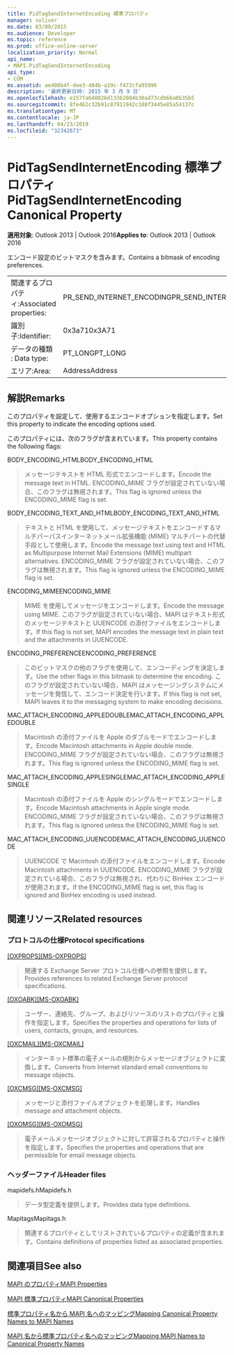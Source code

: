 ```yaml
---
title: PidTagSendInternetEncoding 標準プロパティ
manager: soliver
ms.date: 03/09/2015
ms.audience: Developer
ms.topic: reference
ms.prod: office-online-server
localization_priority: Normal
api_name:
- MAPI.PidTagSendInternetEncoding
api_type:
- COM
ms.assetid: ae408b4f-dee3-484b-a19c-f472cfa95996
description: '最終更新日時: 2015 年 3 月 9 日'
ms.openlocfilehash: e157fa640026d13362084b30ad73cdb66a0b35b5
ms.sourcegitcommit: 8fe462c32b91c87911942c188f3445e85a54137c
ms.translationtype: MT
ms.contentlocale: ja-JP
ms.lasthandoff: 04/23/2019
ms.locfileid: "32342673"
---
```

# <a name="pidtagsendinternetencoding-canonical-property"></a><span data-ttu-id="e5cd7-103">PidTagSendInternetEncoding 標準プロパティ</span><span class="sxs-lookup"><span data-stu-id="e5cd7-103">PidTagSendInternetEncoding Canonical Property</span></span>

  
  
<span data-ttu-id="e5cd7-104">**適用対象**: Outlook 2013 | Outlook 2016</span><span class="sxs-lookup"><span data-stu-id="e5cd7-104">**Applies to**: Outlook 2013 | Outlook 2016</span></span> 
  
<span data-ttu-id="e5cd7-105">エンコード設定のビットマスクを含みます。</span><span class="sxs-lookup"><span data-stu-id="e5cd7-105">Contains a bitmask of encoding preferences.</span></span> 
  
|||
|:-----|:-----|
|<span data-ttu-id="e5cd7-106">関連するプロパティ:</span><span class="sxs-lookup"><span data-stu-id="e5cd7-106">Associated properties:</span></span>  <br/> |<span data-ttu-id="e5cd7-107">PR_SEND_INTERNET_ENCODING</span><span class="sxs-lookup"><span data-stu-id="e5cd7-107">PR_SEND_INTERNET_ENCODING</span></span>  <br/> |
|<span data-ttu-id="e5cd7-108">識別子:</span><span class="sxs-lookup"><span data-stu-id="e5cd7-108">Identifier:</span></span>  <br/> |<span data-ttu-id="e5cd7-109">0x3a71</span><span class="sxs-lookup"><span data-stu-id="e5cd7-109">0x3A71</span></span>  <br/> |
|<span data-ttu-id="e5cd7-110">データの種類 : </span><span class="sxs-lookup"><span data-stu-id="e5cd7-110">Data type:</span></span>  <br/> |<span data-ttu-id="e5cd7-111">PT_LONG</span><span class="sxs-lookup"><span data-stu-id="e5cd7-111">PT_LONG</span></span>  <br/> |
|<span data-ttu-id="e5cd7-112">エリア:</span><span class="sxs-lookup"><span data-stu-id="e5cd7-112">Area:</span></span>  <br/> |<span data-ttu-id="e5cd7-113">Address</span><span class="sxs-lookup"><span data-stu-id="e5cd7-113">Address</span></span>  <br/> |
   
## <a name="remarks"></a><span data-ttu-id="e5cd7-114">解説</span><span class="sxs-lookup"><span data-stu-id="e5cd7-114">Remarks</span></span>

<span data-ttu-id="e5cd7-115">このプロパティを設定して、使用するエンコードオプションを指定します。</span><span class="sxs-lookup"><span data-stu-id="e5cd7-115">Set this property to indicate the encoding options used.</span></span> 
  
<span data-ttu-id="e5cd7-116">このプロパティには、次のフラグが含まれています。</span><span class="sxs-lookup"><span data-stu-id="e5cd7-116">This property contains the following flags:</span></span>
  
<span data-ttu-id="e5cd7-117">BODY_ENCODING_HTML</span><span class="sxs-lookup"><span data-stu-id="e5cd7-117">BODY_ENCODING_HTML</span></span> 
  
> <span data-ttu-id="e5cd7-118">メッセージテキストを HTML 形式でエンコードします。</span><span class="sxs-lookup"><span data-stu-id="e5cd7-118">Encode the message text in HTML.</span></span> <span data-ttu-id="e5cd7-119">ENCODING_MIME フラグが設定されていない場合、このフラグは無視されます。</span><span class="sxs-lookup"><span data-stu-id="e5cd7-119">This flag is ignored unless the ENCODING_MIME flag is set.</span></span> 
    
<span data-ttu-id="e5cd7-120">BODY_ENCODING_TEXT_AND_HTML</span><span class="sxs-lookup"><span data-stu-id="e5cd7-120">BODY_ENCODING_TEXT_AND_HTML</span></span> 
  
> <span data-ttu-id="e5cd7-121">テキストと HTML を使用して、メッセージテキストをエンコードするマルチパーパスインターネットメール拡張機能 (MIME) マルチパートの代替手段として使用します。</span><span class="sxs-lookup"><span data-stu-id="e5cd7-121">Encode the message text using text and HTML as Multipurpose Internet Mail Extensions (MIME) multipart alternatives.</span></span> <span data-ttu-id="e5cd7-122">ENCODING_MIME フラグが設定されていない場合、このフラグは無視されます。</span><span class="sxs-lookup"><span data-stu-id="e5cd7-122">This flag is ignored unless the ENCODING_MIME flag is set.</span></span> 
    
<span data-ttu-id="e5cd7-123">ENCODING_MIME</span><span class="sxs-lookup"><span data-stu-id="e5cd7-123">ENCODING_MIME</span></span> 
  
> <span data-ttu-id="e5cd7-124">MIME を使用してメッセージをエンコードします。</span><span class="sxs-lookup"><span data-stu-id="e5cd7-124">Encode the message using MIME.</span></span> <span data-ttu-id="e5cd7-125">このフラグが設定されていない場合、MAPI はテキスト形式のメッセージテキストと UUENCODE の添付ファイルをエンコードします。</span><span class="sxs-lookup"><span data-stu-id="e5cd7-125">If this flag is not set, MAPI encodes the message text in plain text and the attachments in UUENCODE.</span></span> 
    
<span data-ttu-id="e5cd7-126">ENCODING_PREFERENCE</span><span class="sxs-lookup"><span data-stu-id="e5cd7-126">ENCODING_PREFERENCE</span></span> 
  
> <span data-ttu-id="e5cd7-127">このビットマスクの他のフラグを使用して、エンコーディングを決定します。</span><span class="sxs-lookup"><span data-stu-id="e5cd7-127">Use the other flags in this bitmask to determine the encoding.</span></span> <span data-ttu-id="e5cd7-128">このフラグが設定されていない場合、MAPI はメッセージングシステムにメッセージを発信して、エンコード決定を行います。</span><span class="sxs-lookup"><span data-stu-id="e5cd7-128">If this flag is not set, MAPI leaves it to the messaging system to make encoding decisions.</span></span> 
    
<span data-ttu-id="e5cd7-129">MAC_ATTACH_ENCODING_APPLEDOUBLE</span><span class="sxs-lookup"><span data-stu-id="e5cd7-129">MAC_ATTACH_ENCODING_APPLEDOUBLE</span></span> 
  
> <span data-ttu-id="e5cd7-130">Macintosh の添付ファイルを Apple のダブルモードでエンコードします。</span><span class="sxs-lookup"><span data-stu-id="e5cd7-130">Encode Macintosh attachments in Apple double mode.</span></span> <span data-ttu-id="e5cd7-131">ENCODING_MIME フラグが設定されていない場合、このフラグは無視されます。</span><span class="sxs-lookup"><span data-stu-id="e5cd7-131">This flag is ignored unless the ENCODING_MIME flag is set.</span></span> 
    
<span data-ttu-id="e5cd7-132">MAC_ATTACH_ENCODING_APPLESINGLE</span><span class="sxs-lookup"><span data-stu-id="e5cd7-132">MAC_ATTACH_ENCODING_APPLESINGLE</span></span> 
  
> <span data-ttu-id="e5cd7-133">Macintosh の添付ファイルを Apple のシングルモードでエンコードします。</span><span class="sxs-lookup"><span data-stu-id="e5cd7-133">Encode Macintosh attachments in Apple single mode.</span></span> <span data-ttu-id="e5cd7-134">ENCODING_MIME フラグが設定されていない場合、このフラグは無視されます。</span><span class="sxs-lookup"><span data-stu-id="e5cd7-134">This flag is ignored unless the ENCODING_MIME flag is set.</span></span> 
    
<span data-ttu-id="e5cd7-135">MAC_ATTACH_ENCODING_UUENCODE</span><span class="sxs-lookup"><span data-stu-id="e5cd7-135">MAC_ATTACH_ENCODING_UUENCODE</span></span> 
  
> <span data-ttu-id="e5cd7-136">UUENCODE で Macintosh の添付ファイルをエンコードします。</span><span class="sxs-lookup"><span data-stu-id="e5cd7-136">Encode Macintosh attachments in UUENCODE.</span></span> <span data-ttu-id="e5cd7-137">ENCODING_MIME フラグが設定されている場合、このフラグは無視され、代わりに BinHex エンコードが使用されます。</span><span class="sxs-lookup"><span data-stu-id="e5cd7-137">If the ENCODING_MIME flag is set, this flag is ignored and BinHex encoding is used instead.</span></span> 
    
## <a name="related-resources"></a><span data-ttu-id="e5cd7-138">関連リソース</span><span class="sxs-lookup"><span data-stu-id="e5cd7-138">Related resources</span></span>

### <a name="protocol-specifications"></a><span data-ttu-id="e5cd7-139">プロトコルの仕様</span><span class="sxs-lookup"><span data-stu-id="e5cd7-139">Protocol specifications</span></span>

<span data-ttu-id="e5cd7-140">[[OXPROPS]](https://msdn.microsoft.com/library/f6ab1613-aefe-447d-a49c-18217230b148%28Office.15%29.aspx)</span><span class="sxs-lookup"><span data-stu-id="e5cd7-140">[[MS-OXPROPS]](https://msdn.microsoft.com/library/f6ab1613-aefe-447d-a49c-18217230b148%28Office.15%29.aspx)</span></span>
  
> <span data-ttu-id="e5cd7-141">関連する Exchange Server プロトコル仕様への参照を提供します。</span><span class="sxs-lookup"><span data-stu-id="e5cd7-141">Provides references to related Exchange Server protocol specifications.</span></span>
    
<span data-ttu-id="e5cd7-142">[[OXOABK]](https://msdn.microsoft.com/library/f4cf9b4c-9232-4506-9e71-2270de217614%28Office.15%29.aspx)</span><span class="sxs-lookup"><span data-stu-id="e5cd7-142">[[MS-OXOABK]](https://msdn.microsoft.com/library/f4cf9b4c-9232-4506-9e71-2270de217614%28Office.15%29.aspx)</span></span>
  
> <span data-ttu-id="e5cd7-143">ユーザー、連絡先、グループ、およびリソースのリストのプロパティと操作を指定します。</span><span class="sxs-lookup"><span data-stu-id="e5cd7-143">Specifies the properties and operations for lists of users, contacts, groups, and resources.</span></span>
    
<span data-ttu-id="e5cd7-144">[[OXCMAIL]](https://msdn.microsoft.com/library/b60d48db-183f-4bf5-a908-f584e62cb2d4%28Office.15%29.aspx)</span><span class="sxs-lookup"><span data-stu-id="e5cd7-144">[[MS-OXCMAIL]](https://msdn.microsoft.com/library/b60d48db-183f-4bf5-a908-f584e62cb2d4%28Office.15%29.aspx)</span></span>
  
> <span data-ttu-id="e5cd7-145">インターネット標準の電子メールの規則からメッセージオブジェクトに変換します。</span><span class="sxs-lookup"><span data-stu-id="e5cd7-145">Converts from Internet standard email conventions to message objects.</span></span>
    
<span data-ttu-id="e5cd7-146">[[OXCMSG]](https://msdn.microsoft.com/library/7fd7ec40-deec-4c06-9493-1bc06b349682%28Office.15%29.aspx)</span><span class="sxs-lookup"><span data-stu-id="e5cd7-146">[[MS-OXCMSG]](https://msdn.microsoft.com/library/7fd7ec40-deec-4c06-9493-1bc06b349682%28Office.15%29.aspx)</span></span>
  
> <span data-ttu-id="e5cd7-147">メッセージと添付ファイルオブジェクトを処理します。</span><span class="sxs-lookup"><span data-stu-id="e5cd7-147">Handles message and attachment objects.</span></span>
    
<span data-ttu-id="e5cd7-148">[[OXOMSG]](https://msdn.microsoft.com/library/daa9120f-f325-4afb-a738-28f91049ab3c%28Office.15%29.aspx)</span><span class="sxs-lookup"><span data-stu-id="e5cd7-148">[[MS-OXOMSG]](https://msdn.microsoft.com/library/daa9120f-f325-4afb-a738-28f91049ab3c%28Office.15%29.aspx)</span></span>
  
> <span data-ttu-id="e5cd7-149">電子メールメッセージオブジェクトに対して許容されるプロパティと操作を指定します。</span><span class="sxs-lookup"><span data-stu-id="e5cd7-149">Specifies the properties and operations that are permissible for email message objects.</span></span>
    
### <a name="header-files"></a><span data-ttu-id="e5cd7-150">ヘッダーファイル</span><span class="sxs-lookup"><span data-stu-id="e5cd7-150">Header files</span></span>

<span data-ttu-id="e5cd7-151">mapidefs.h</span><span class="sxs-lookup"><span data-stu-id="e5cd7-151">Mapidefs.h</span></span>
  
> <span data-ttu-id="e5cd7-152">データ型定義を提供します。</span><span class="sxs-lookup"><span data-stu-id="e5cd7-152">Provides data type definitions.</span></span>
    
<span data-ttu-id="e5cd7-153">Mapitags</span><span class="sxs-lookup"><span data-stu-id="e5cd7-153">Mapitags.h</span></span>
  
> <span data-ttu-id="e5cd7-154">関連するプロパティとしてリストされているプロパティの定義が含まれます。</span><span class="sxs-lookup"><span data-stu-id="e5cd7-154">Contains definitions of properties listed as associated properties.</span></span>
    
## <a name="see-also"></a><span data-ttu-id="e5cd7-155">関連項目</span><span class="sxs-lookup"><span data-stu-id="e5cd7-155">See also</span></span>



[<span data-ttu-id="e5cd7-156">MAPI のプロパティ</span><span class="sxs-lookup"><span data-stu-id="e5cd7-156">MAPI Properties</span></span>](mapi-properties.md)
  
[<span data-ttu-id="e5cd7-157">MAPI 標準プロパティ</span><span class="sxs-lookup"><span data-stu-id="e5cd7-157">MAPI Canonical Properties</span></span>](mapi-canonical-properties.md)
  
[<span data-ttu-id="e5cd7-158">標準プロパティ名から MAPI 名へのマッピング</span><span class="sxs-lookup"><span data-stu-id="e5cd7-158">Mapping Canonical Property Names to MAPI Names</span></span>](mapping-canonical-property-names-to-mapi-names.md)
  
[<span data-ttu-id="e5cd7-159">MAPI 名から標準プロパティ名へのマッピング</span><span class="sxs-lookup"><span data-stu-id="e5cd7-159">Mapping MAPI Names to Canonical Property Names</span></span>](mapping-mapi-names-to-canonical-property-names.md)

